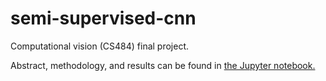 # semi-supervised-cnn
 Computational vision (CS484) final project.

Abstract, methodology, and results can be found in [the Jupyter notebook.](cs484_final.ipynb)

